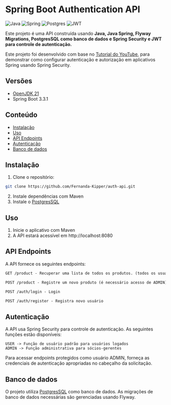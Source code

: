 # Spring Boot Authentication API

![Java](https://img.shields.io/badge/java-%23ED8B00.svg?style=for-the-badge&logo=openjdk&logoColor=white)
![Spring](https://img.shields.io/badge/spring-%236DB33F.svg?style=for-the-badge&logo=spring&logoColor=white)
![Postgres](https://img.shields.io/badge/postgres-%23316192.svg?style=for-the-badge&logo=postgresql&logoColor=white)
![JWT](https://img.shields.io/badge/JWT-black?style=for-the-badge&logo=JSON%20web%20tokens)

Este projeto é uma API construída usando **Java, Java Spring, Flyway Migrations, PostgresSQL como banco de dados e Spring Security e JWT para controle de autenticação.**

Este projeto foi desenvolvido com base no [Tutorial do YouTube](https://www.youtube.com/watch?v=5w-YCcOjPD0), para demonstrar como configurar autenticação e autorização em aplicativos Spring usando Spring Security.

## Versões
- [OpenJDK 21](https://adoptium.net/download/)
- Spring Boot 3.3.1

## Conteúdo

- [Instalação](#instalação)
- [Uso](#uso)
- [API Endpoints](#api-endpoints)
- [Autenticação](#autenticação)
- [Banco de dados](#banco-de-dados)

## Instalação

1. Clone o repositório:

```bash
git clone https://github.com/Fernanda-Kipper/auth-api.git
```

2. Instale dependências com Maven
3. Instale o [PostgresSQL](https://www.postgresql.org/)

## Uso

1. Inicie o aplicativo com Maven
2. A API estará acessível em http://localhost:8080

## API Endpoints
A API fornece os seguintes endpoints:

```markdown
GET /product - Recuperar uma lista de todos os produtos. (todos os usuários autenticados)

POST /product - Registre um novo produto (é necessário acesso de ADMIN)

POST /auth/login - Login

POST /auth/register - Registra novo usuário
```

## Autenticação
A API usa Spring Security para controle de autenticação. As seguintes funções estão disponíveis:

```
USER -> Função de usuário padrão para usuários logados
ADMIN -> Função administrativa para sócios-gerentes
```

Para acessar endpoints protegidos como usuário ADMIN, forneça as credenciais de autenticação apropriadas no cabeçalho da solicitação.

## Banco de dados
O projeto utiliza [PostgresSQL](https://www.postgresql.org/) como banco de dados. As migrações de banco de dados necessárias são gerenciadas usando Flyway.